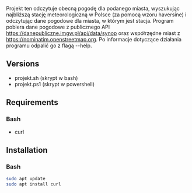 Projekt ten odczytuje obecną pogodę dla podanego miasta, wyszukując najbliższą stację meteorologiczną w Polsce (za pomocą wzoru haversine) i odczytując dane pogodowe dla miasta, w którym jest stacja. Program pobiera dane pogodowe z publicznego API https://danepubliczne.imgw.pl/api/data/synop oraz współrzędne miast z https://nominatim.openstreetmap.org.
Po informacje dotyczące działania programu odpalić go z flagą --help.

## Versions
- projekt.sh (skrypt w bash)
- projekt.ps1 (skrypt w powershell)

## Requirements

### Bash
- curl

## Installation

### Bash
```bash
sudo apt update
sudo apt install curl